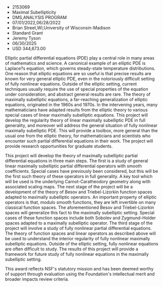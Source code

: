 
* 2153069
* Maximal Subellipticity
* DMS,ANALYSIS PROGRAM
* 07/01/2022,06/28/2022
* Brian Street,WI,University of Wisconsin-Madison
* Standard Grant
* Jeremy Tyson
* 06/30/2025
* USD 344,673.00

Elliptic partial differential equations (PDE) play a central role in many areas
of mathematics and science. A canonical example of an elliptic PDE is Laplace?s
equation, which governs steady-state temperature distributions. One reason that
elliptic equations are so useful is that precise results are known for very
general elliptic PDE, even in the notoriously difficult setting of fully
nonlinear equations. Outside of the elliptic setting, current techniques usually
require the use of special properties of the equation under consideration, and
abstract general results are rare. The theory of maximally subelliptic
equations, a far-reaching generalization of elliptic equations, originated in
the 1960s and 1970s. In the intervening years, many mathematicians have adapted
results from the elliptic theory to various special cases of linear maximally
subelliptic equations. This project will develop the regularity theory of linear
maximally subelliptic PDE in full generality, and moreover will address the
general situation of fully nonlinear maximally subelliptic PDE. This will
provide a toolbox, more general than the usual one from the elliptic theory, for
mathematicians and scientists who encounter such partial differential equations
in their work. The project will provide research opportunities for graduate
students.

This project will develop the theory of maximally subelliptic partial
differential equations in three main steps. The first is a study of general
linear maximally subelliptic partial differential operators with smooth
coefficients. Special cases have previously been considered, but this will be
the first such theory of these operators in full generality. A key tool which
will be used is the underlying Carnot-Caratheodory geometry along with
associated scaling maps. The next stage of the project will be a development of
the theory of Besov and Triebel-Lizorkin function spaces adapted to maximally
subelliptic operators. An important property of elliptic operators is that,
modulo smooth functions, they are left invertible on many classical function
spaces. The aforementioned Besov and Triebel-Lizorkin spaces will generalize
this fact to the maximally subelliptic setting. Special cases of these function
spaces include both Sobolev and Zygmund-Holder spaces adapted to a maximally
subelliptic operator. The third stage of the project will involve a study of
fully nonlinear partial differential equations. The theory of function spaces
and linear operators as described above will be used to understand the interior
regularity of fully nonlinear maximally subelliptic equations. Outside of the
elliptic setting, fully nonlinear equations are often difficult to study. The
results of this project will provide a framework for future study of fully
nonlinear equations in the maximally subelliptic setting.

This award reflects NSF's statutory mission and has been deemed worthy of
support through evaluation using the Foundation's intellectual merit and broader
impacts review criteria.
